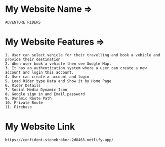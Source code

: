 # My Website Name =>
    ADVENTURE RIDERS
# My Website Features =>
    1. User can select vehicle for their travelling and book a vehicle and provide their destination
    2. When user book a vehicle then see Google Map.
    3. It has an authentication system where a user can create a new account and login this account.
    4. User can create a account and login
    5. Load Rider type Data and Show it by Home Page
    6. Rider Details
    7. Social Media Dynamic Icon
    8. Google sign in and Email,password
    9. Dynamic Route Path
    10. Private Route
    11. Firebase
# My Website Link
    https://confident-stonebraker-2d8463.netlify.app/
